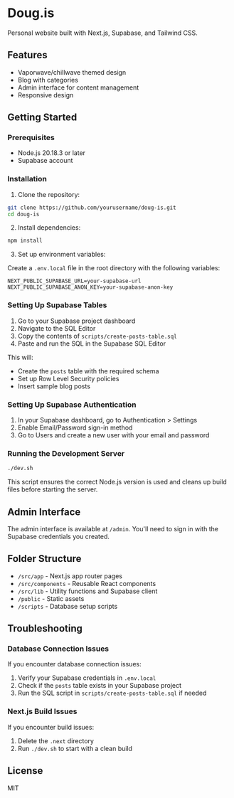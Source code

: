# Doug.is

Personal website built with Next.js, Supabase, and Tailwind CSS.

## Features

- Vaporwave/chillwave themed design
- Blog with categories
- Admin interface for content management
- Responsive design

## Getting Started

### Prerequisites

- Node.js 20.18.3 or later
- Supabase account

### Installation

1. Clone the repository:

```bash
git clone https://github.com/yourusername/doug-is.git
cd doug-is
```

2. Install dependencies:

```bash
npm install
```

3. Set up environment variables:

Create a `.env.local` file in the root directory with the following variables:

```
NEXT_PUBLIC_SUPABASE_URL=your-supabase-url
NEXT_PUBLIC_SUPABASE_ANON_KEY=your-supabase-anon-key
```

### Setting Up Supabase Tables

1. Go to your Supabase project dashboard
2. Navigate to the SQL Editor
3. Copy the contents of `scripts/create-posts-table.sql`
4. Paste and run the SQL in the Supabase SQL Editor

This will:
- Create the `posts` table with the required schema
- Set up Row Level Security policies
- Insert sample blog posts

### Setting Up Supabase Authentication

1. In your Supabase dashboard, go to Authentication > Settings
2. Enable Email/Password sign-in method
3. Go to Users and create a new user with your email and password

### Running the Development Server

```bash
./dev.sh
```

This script ensures the correct Node.js version is used and cleans up build files before starting the server.

## Admin Interface

The admin interface is available at `/admin`. You'll need to sign in with the Supabase credentials you created.

## Folder Structure

- `/src/app` - Next.js app router pages
- `/src/components` - Reusable React components
- `/src/lib` - Utility functions and Supabase client
- `/public` - Static assets
- `/scripts` - Database setup scripts

## Troubleshooting

### Database Connection Issues

If you encounter database connection issues:

1. Verify your Supabase credentials in `.env.local`
2. Check if the `posts` table exists in your Supabase project
3. Run the SQL script in `scripts/create-posts-table.sql` if needed

### Next.js Build Issues

If you encounter build issues:

1. Delete the `.next` directory
2. Run `./dev.sh` to start with a clean build

## License

MIT
